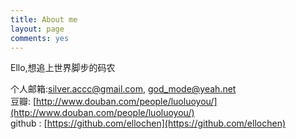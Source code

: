 ```yaml
---
title: About me
layout: page
comments: yes
---
```

  
Ello,想追上世界脚步的码农

个人邮箱:silver.accc@gmail.com, god_mode@yeah.net      
豆瓣: [http://www.douban.com/people/luoluoyou/](http://www.douban.com/people/luoluoyou/)      
github : [https://github.com/ellochen](https://github.com/ellochen)      
